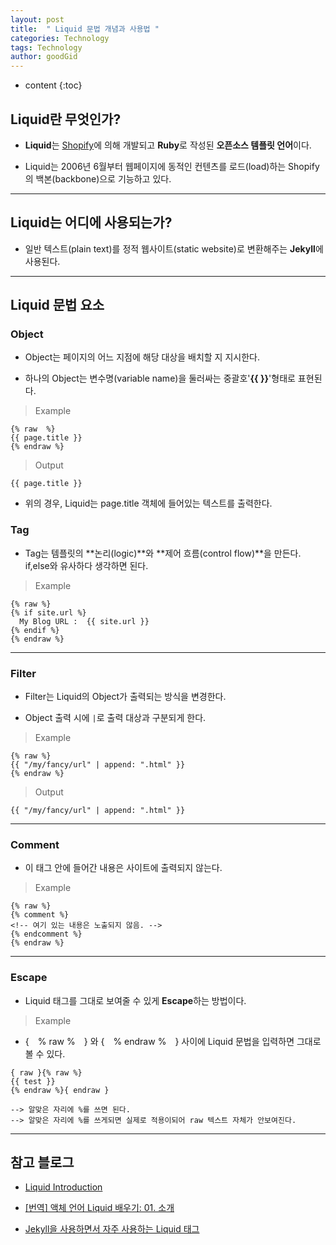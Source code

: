 ```yaml
---
layout: post
title:  " Liquid 문법 개념과 사용법 "
categories: Technology
tags: Technology
author: goodGid
---
```

* content
{:toc}

## Liquid란 무엇인가?

* **Liquid**는 [Shopify](https://github.com/Shopify/liquid)에 의해 개발되고 **Ruby**로 작성된 **오픈소스 템플릿 언어**이다.

* Liquid는 2006년 6월부터 웹페이지에 동적인 컨텐츠를 로드(load)하는 Shopify의 백본(backbone)으로 기능하고 있다.





---

## Liquid는 어디에 사용되는가?

* 일반 텍스트(plain text)를 정적 웹사이트(static website)로 변환해주는 **Jekyll**에 사용된다.

---

## Liquid 문법 요소

### Object

* Object는 페이지의 어느 지점에 해당 대상을 배치할 지 지시한다. 

* 하나의 Object는 변수명(variable name)을 둘러싸는 중괄호'**\{\{ \}\}**'형태로 표현된다.

> Example

```
{% raw  %}
{{ page.title }}
{% endraw %}
```

> Output

```
{{ page.title }}
```

* 위의 경우, Liquid는 page.title 객체에 들어있는 텍스트를 출력한다.

### Tag

* Tag는 템플릿의 **논리(logic)**와 **제어 흐름(control flow)**을 만든다. <br> if,else와 유사하다 생각하면 된다.

> Example

```
{% raw %}
{% if site.url %}
  My Blog URL :  {{ site.url }}
{% endif %}
{% endraw %}
```

---

### Filter

* Filter는 Liquid의 Object가 출력되는 방식을 변경한다.

* Object 출력 시에 `|`로 출력 대상과 구분되게 한다.

> Example

```
{% raw %}
{{ "/my/fancy/url" | append: ".html" }}
{% endraw %}
```

> Output

```
{{ "/my/fancy/url" | append: ".html" }}
```

---

### Comment

* 이 태그 안에 들어간 내용은 사이트에 출력되지 않는다.

> Example

```
{% raw %}
{% comment %}
<!-- 여기 있는 내용은 노출되지 않음. -->
{% endcomment %}
{% endraw %}
```

---

### Escape

* Liquid 태그를 그대로 보여줄 수 있게 **Escape**하는 방법이다.

> Example

* {　% raw %　} 와 {　% endraw %　} 사이에 Liquid 문법을 입력하면 그대로 볼 수 있다.

```
{ raw }{% raw %}
{{ test }}
{% endraw %}{ endraw }

--> 알맞은 자리에 %를 쓰면 된다.
--> 알맞은 자리에 %를 쓰게되면 실제로 적용이되어 raw 텍스트 자체가 안보여진다.
```


---


## 참고 블로그 

* [Liquid Introduction](http://shopify.github.io/liquid/basics/introduction/)

* [[번역] 액체 언어 Liquid 배우기: 01. 소개](http://sungkukpark.github.io/translation/2016/03/20/liquid-tutorial-01-introduction.html)

* [Jekyll을 사용하면서 자주 사용하는 Liquid 태그](http://blog.kichul.co.kr/2017/03/04/2017-03-04-jekyll-notes/)
